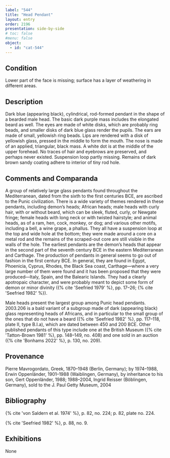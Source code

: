```yaml
---
label: "544"
title: "Head Pendant"
layout: entry
order: 2196
presentation: side-by-side
# toc: false
#menu: false 
object:
  - id: "cat-544"
---
```


## Condition

Lower part of the face is missing; surface has a layer of weathering in different areas.

## Description

Dark blue (appearing black), cylindrical, rod-formed pendant in the shape of a bearded male head. The basic dark purple mass includes the elongated beard as well. The eyes are made of white disks, which are probably ring beads, and smaller disks of dark blue glass render the pupils. The ears are made of small, yellowish ring beads. Lips are rendered with a disk of yellowish glass, pressed in the middle to form the mouth. The nose is made of an applied, triangular, black mass. A white dot is at the middle of the upper forehead. No traces of hair and eyebrows are preserved, and perhaps never existed. Suspension loop partly missing. Remains of dark brown sandy coating adhere to interior of tiny rod hole.

## Comments and Comparanda

A group of relatively large glass pendants found throughout the Mediterranean, dated from the sixth to the first centuries BCE, are ascribed to the Punic civilization. There is a wide variety of themes rendered in these pendants, including demon’s heads; African heads; male heads with curly hair, with or without beard, which can be sleek, fluted, curly, or Newgate fringe; female heads with long neck or with twisted hairstyle; and animal heads, as of a ram, hen, cock, monkey, or dog; and various other motifs, including a bell, a wine grape, a phallus. They all have a suspension loop at the top and wide hole at the bottom; they were made around a core on a metal rod and the remains of the scraped-out core are still visible in the walls of the hole. The earliest pendants are the demon’s heads that appear in the second part of the seventh century BCE in the eastern Mediterranean and Carthage. The production of pendants in general seems to go out of fashion in the first century BCE. In general, they are found in Egypt, Phoenicia, Cyprus, Rhodes, the Black Sea coast, Carthage—where a very large number of them were found and it has been proposed that they were produced—Italy, Spain, and the Balearic Islands. They had a clearly apotropaic character, and were probably meant to depict some form of demon or minor divinity ({% cite 'Seefried 1979' %}, pp. 17–26; {% cite 'Seefried 1982' %}).

Male heads present the largest group among Punic head pendants. 2003.206 is a bald variant of a subgroup made of dark (appearing black) glass representing heads of Africans, and in particular to the small group of the ones that do not have a beard ({% cite 'Seefried 1982' %}, pp. 117–118, plate II, type B.I.a), which are dated between 450 and 200 BCE. Other published pendants of this type include one at the British Museum ({% cite 'Tatton-Brown 1981' %}, pp. 148–149, no. 408) and one sold in an auction ({% cite 'Bonhams 2022' %}, p. 130, no. 209).

## Provenance

Pierre Mavrogordato, Greek, 1870–1948 (Berlin, Germany); by 1974–1988, Erwin Oppenländer, 1901–1988 (Waiblingen, Germany), by inheritance to his son, Gert Oppenländer, 1988; 1988–2004, Ingrid Reisser (Böblingen, Germany), sold to the J. Paul Getty Museum, 2004

## Bibliography

{% cite 'von Saldern et al. 1974' %}, p. 82, no. 224; p. 82, plate no. 224.

{% cite 'Seefried 1982' %}, p. 88, no. 9.

## Exhibitions

None